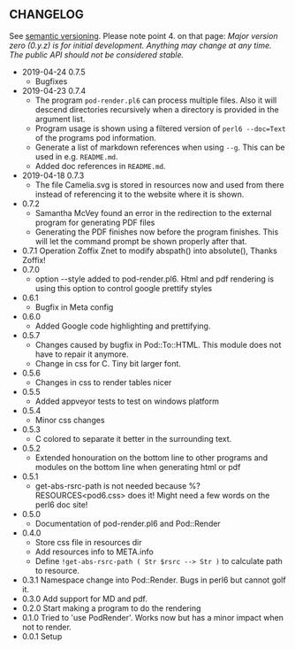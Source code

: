 ## CHANGELOG

See [semantic versioning](http://semver.org/). Please note point 4. on
that page: *Major version zero (0.y.z) is for initial development. Anything may
change at any time. The public API should not be considered stable.*

* 2019-04-24 0.7.5
  * Bugfixes
* 2019-04-23 0.7.4
  * The program `pod-render.pl6` can process multiple files. Also it will descend directories recursively when a directory is provided in the argument list.
  * Program usage is shown using a filtered version of `perl6 --doc=Text` of the programs pod information.
  * Generate a list of markdown references when using `--g`. This can be used in e.g. `README.md`.
  * Added doc references in `README.md`.
* 2019-04-18 0.7.3
  * The file Camelia.svg is stored in resources now and used from there instead of referencing it to the website where it is shown.
* 0.7.2
  * Samantha McVey found an error in the redirection to the external program for generating PDF files
  * Generating the PDF finishes now before the program finishes. This will let the command prompt be shown properly after that.
* 0.7.1 Operation Zoffix Znet to modify abspath() into absolute(), Thanks Zoffix!
* 0.7.0
  * option --style added to pod-render.pl6. Html and pdf rendering is using this option to control google prettify styles
* 0.6.1
  * Bugfix in Meta config
* 0.6.0
  * Added Google code highlighting and prettifying.
* 0.5.7
  * Changes caused by bugfix in Pod::To::HTML. This module does not have to repair it anymore.
  * Change in css for C<data>. Tiny bit larger font.
* 0.5.6
  * Changes in css to render tables nicer
* 0.5.5
  * Added appveyor tests to test on windows platform
* 0.5.4
  * Minor css changes
* 0.5.3
  * C<something> colored to separate it better in the surrounding text.
* 0.5.2
  * Extended honouration on the bottom line to other programs and modules on the bottom line when
  generating html or pdf
* 0.5.1
  * get-abs-rsrc-path is not needed because %?RESOURCES<pod6.css> does it! Might need a few words on the perl6 doc site!
* 0.5.0
  * Documentation of pod-render.pl6 and Pod::Render
* 0.4.0
  * Store css file in resources dir
  * Add resources info to META.info
  * Define ```!get-abs-rsrc-path ( Str $rsrc --> Str )``` to calculate path to resource.
* 0.3.1 Namespace change into Pod::Render. Bugs in perl6 but cannot golf it.
* 0.3.0 Add support for MD and pdf.
* 0.2.0 Start making a program to do the rendering
* 0.1.0 Tried to 'use PodRender'. Works now but has a minor impact when not to render.
* 0.0.1 Setup
